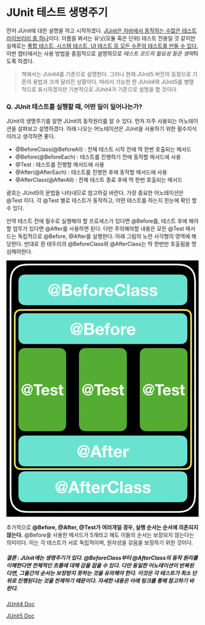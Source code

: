 # JUnit 테스트 생명주기

먼저 JUnit에 대한 설명을 하고 시작하겠다. <u>JUnit은 자바에서 동작하는 수많은 테스트 라이브러리 중 하나</u>이다. 이름을 봐서는 유닛(모듈 혹은 단위) 테스트 전용일 것 같지만 실제로는 <u>통합 테스트, 시스템 테스트, UI 테스트 등 모든 수준의 테스트를 만들 수 있다.</u> 이번 챕터에서는 사용 방법을 중점적으로 설명하므로 *테스트 코드의 필요성 등은 생략*하도록 하겠다.

> 책에서는 JUnit4를 기준으로 설명한다. 그러나 현재 JUnit5 버전의 등장으로 기존의 용법과 크게 달라진 상황이다. 따라서 가능한 한 JUnit4와 JUnit5를 병렬적으로 표시하겠지만 기본적으로 JUnit4가 기준으로 설명을 할 것이다.

### Q. JUnit 테스트를 실행할 때, 어떤 일이 일어나는가?

JUnit의 생명주기를 알면 JUnit의 동작원리를 알 수 있다. 먼저 자주 사용되는 어노테이션을 살펴보고 설명하겠다. 아래 나오는 어노테이션은 JUnit을 사용하기 위한 필수지식이라고 생각하면 좋다.

- @BeforeClass(@BeforeAll) : 전체 테스트 시작 전에 딱 한번 호출되는 메서드
- @Before(@BeforeEach) : 테스트를 진행하기 전에 동작할 메서드에 사용
- @Test : 테스트를 진행할 메서드에 사용
- @After(@AfterEach) : 테스트를 진행한 후에 동작할 메서드에 사용
- @AfterClass(@AfterAll) : 전체 테스트 종료 후에 딱 한번 호출되는 메서드

괄호는 JUnit5의 문법을 나타내므로 참고하길 바란다. 가장 중요한 어노테이션은 @Test 이다. 각 @Test 별로 테스트가 동작하고, 어떤 테스트를 하는지 한눈에 확인 할 수 있다.

만약 테스트 전에 필수로 실행해야 할 프로세스가 있다면 @Before를, 테스트 후에 해야할 업무가 있다면 @After를 사용하면 된다. 다만 주의해야할 내용은 모든 @Test 메서드는 독립적으로 @Before, @After를 실행한다. 아래 그림의 노란 사각형의 영역에 해당한다. 반대로 흰 테두리의 @BeforeClass와 @AfterClass는 딱 한번만 호출됨을 명심해야한다.

![JUnit의 생명주기](./JUnit_LifeCycle.PNG)

추가적으로 **@Before, @After, @Test가 여러개일 경우, 실행 순서는 순서에 의존되지 않는다.** @Before를 사용한 메서드가 5개라고 해도 이들의 순서는 보장되지 않는다는 의미이다. 이는 각 테스트가 서로 독립적이며, 원자성을 갖음을 보장하기 위한 것이다.



##### 결론 : JUnit에는 생명주기가 있다. @BeforeClass부터 @AfterClass의 동작 원리를 이해한다면 전체적인 흐름에 대해 감을 잡을 수 있다. 다만 동일한 어노테이션이 반복된다면, 그들간의 순서는 보장받지 못하는 것을 유의해야 한다. 이것은 각 테스트가 최소 단위로 진행된다는 것을 전제하기 때문이다. 자세한 내용은 아래 링크를 통해 참고하기 바란다.

[JUnit4 Doc](https://junit.org/junit4/javadoc/latest/)

[JUnit5 Doc](https://junit.org/junit5/docs/current/user-guide/#writing-tests-annotations)



